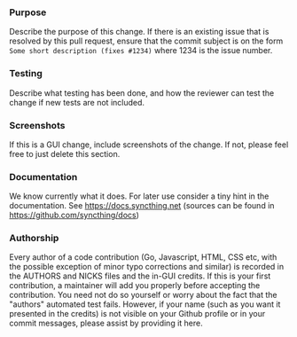 ### Purpose

Describe the purpose of this change. If there is an existing issue that is
resolved by this pull request, ensure that the commit subject is on the form
`Some short description (fixes #1234)` where 1234 is the issue number.

### Testing

Describe what testing has been done, and how the reviewer can test the change
if new tests are not included.

### Screenshots

If this is a GUI change, include screenshots of the change. If not, please
feel free to just delete this section.

### Documentation

We know currently what it does. For later use consider a tiny hint in the documentation.
See https://docs.syncthing.net (sources can be found in https://github.com/syncthing/docs)

### Authorship

Every author of a code contribution (Go, Javascript, HTML, CSS etc, with the
possible exception of minor typo corrections and similar) is recorded in the
AUTHORS and NICKS files and the in-GUI credits. If this is your first
contribution, a maintainer will add you properly before accepting the
contribution. You need not do so yourself or worry about the fact that the
"authors" automated test fails. However, if your name (such as you want it
presented in the credits) is not visible on your Github profile or in your
commit messages, please assist by providing it here.
